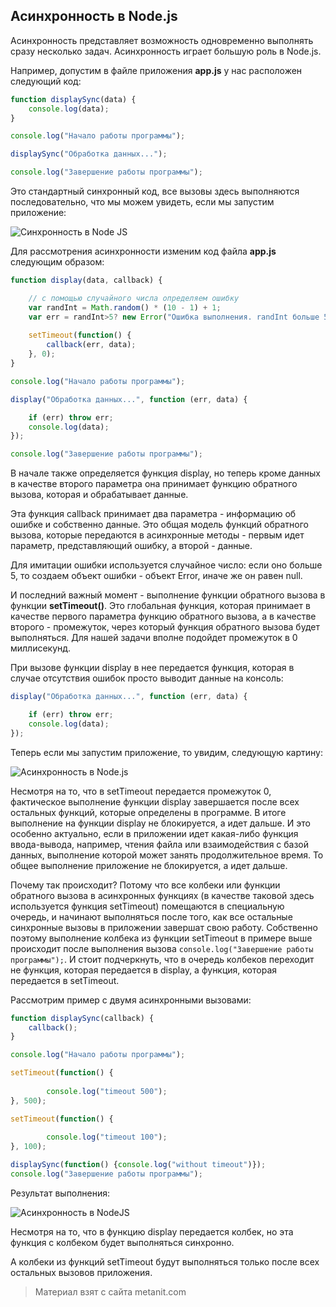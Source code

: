 ## Асинхронность в Node.js

Асинхронность представляет возможность одновременно выполнять сразу несколько задач. Асинхронность играет большую роль в Node.js.

Например, допустим в файле приложения **app.js** у нас расположен следующий код:

```js
function displaySync(data) {
    console.log(data);
}

console.log("Начало работы программы");

displaySync("Обработка данных...");

console.log("Завершение работы программы");
```

Это стандартный синхронный код, все вызовы здесь выполняются последовательно, что мы можем увидеть, если мы запустим приложение:

![Синхронность в Node JS](https://metanit.com/web/nodejs/pics/2.14.png)

Для рассмотрения асинхронности изменим код файла **app.js** следующим образом:

```js
function display(data, callback) {

    // с помощью случайного числа определяем ошибку
    var randInt = Math.random() * (10 - 1) + 1;
    var err = randInt>5? new Error("Ошибка выполнения. randInt больше 5"): null;
    
    setTimeout(function() {
        callback(err, data);
    }, 0);
}

console.log("Начало работы программы");

display("Обработка данных...", function (err, data) {

    if (err) throw err;
    console.log(data);
});

console.log("Завершение работы программы");
```

В начале также определяется функция display, но теперь кроме данных в качестве второго параметра она принимает функцию обратного вызова, которая и обрабатывает данные.

Эта функция callback принимает два параметра - информацию об ошибке и собственно данные. Это общая модель функций обратного вызова, которые передаются в асинхронные методы - первым идет параметр, представляющий ошибку, а второй - данные.

Для имитации ошибки используется случайное число: если оно больше 5, то создаем объект ошибки - объект Error, иначе же он равен null.

И последний важный момент - выполнение функции обратного вызова в функции **setTimeout()**. Это глобальная функция, которая принимает в качестве первого параметра функцию обратного вызова, а в качестве второго - промежуток, через который функция обратного вызова будет выполняться. Для нашей задачи вполне подойдет промежуток в 0 миллисекунд.

При вызове функции display в нее передается функция, которая в случае отсутствия ошибок просто выводит данные на консоль:

```js
display("Обработка данных...", function (err, data) {

    if (err) throw err;
    console.log(data);
});
```

Теперь если мы запустим приложение, то увидим, следующую картину:

![Асинхронность в Node.js](https://metanit.com/web/nodejs/pics/2.15.png)

Несмотря на то, что в setTimeout передается промежуток 0, фактическое выполнение функции display завершается после всех остальных функций, которые определены в программе. В итоге выполнение на функции display не блокируется, а идет дальше. И это особенно актуально, если в приложении идет какая-либо функция ввода-вывода, например, чтения файла или взаимодействия с базой данных, выполнение которой может занять продолжительное время. То общее выполнение приложение не блокируется, а идет дальше.

Почему так происходит? Потому что все колбеки или функции обратного вызова в асинхронных функциях (в качестве таковой здесь используется функция setTimeout) помещаются в специальную очередь, и начинают выполняться после того, как все остальные синхронные вызовы в приложении завершат свою работу. Собственно поэтому выполнение колбека из функции setTimeout в примере выше происходит после выполнения вызова `console.log("Завершение работы программы");`. И стоит подчеркнуть, что в очередь колбеков переходит не функция, которая передается в display, а функция, которая передается в setTimeout.

Рассмотрим пример с двумя асинхронными вызовами:

```js
function displaySync(callback) {
    callback();
}

console.log("Начало работы программы");

setTimeout(function() {
        
        console.log("timeout 500");
}, 500);

setTimeout(function() {
        
        console.log("timeout 100");
}, 100);

displaySync(function() {console.log("without timeout")});
console.log("Завершение работы программы");
```

Результат выполнения:

![Асинхронность в NodeJS](https://metanit.com/web/nodejs/pics/2.16.png)

Несмотря на то, что в функцию display передается колбек, но эта функция с колбеком будет выполняться синхронно.

А колбеки из функций setTimeout будут выполняться только после всех остальных вызовов приложения.


> Материал взят с сайта metanit.com
